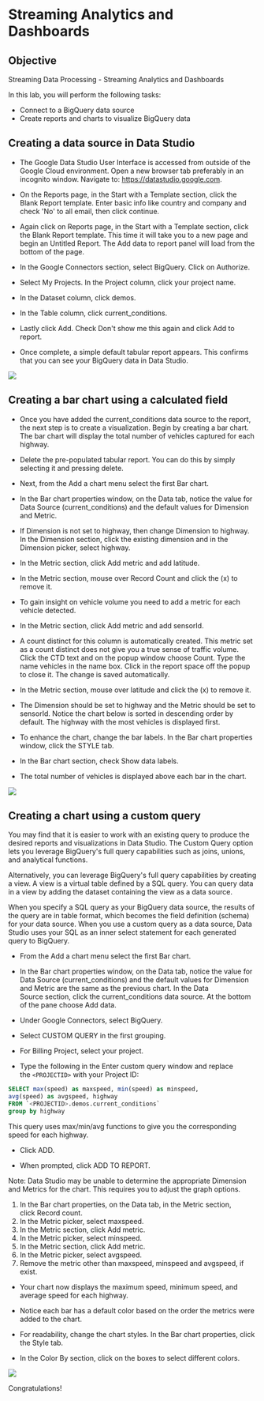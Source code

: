 # Streaming Analytics and Dashboards

## Objective

Streaming Data Processing - Streaming Analytics and Dashboards

In this lab, you will perform the following tasks:

-   Connect to a BigQuery data source
-   Create reports and charts to visualize BigQuery data

## Creating a data source in Data Studio

- The Google Data Studio User Interface is accessed from outside of the Google Cloud environment. Open a new browser tab preferably in an incognito window. Navigate to: https://datastudio.google.com.

- On the Reports page, in the Start with a Template section, click the Blank Report template. Enter basic info like country and company and check 'No' to all email, then click continue.

- Again click on Reports page, in the Start with a Template section, click the Blank Report template. This time it will take you to a new page and begin an Untitled Report. The Add data to report panel will load from the bottom of the page.

- In the Google Connectors section, select BigQuery. Click on Authorize.

- Select My Projects. In the Project column, click your project name.

- In the Dataset column, click demos.

- In the Table column, click current_conditions.

- Lastly click Add. Check Don't show me this again and click Add to report.

- Once complete, a simple default tabular report appears. This confirms that you can see your BigQuery data in Data Studio.

![](https://user-images.githubusercontent.com/62965911/214003328-2433ef72-8d15-4571-9864-d6d838e520ed.png)

## Creating a bar chart using a calculated field

- Once you have added the current_conditions data source to the report, the next step is to create a visualization. Begin by creating a bar chart. The bar chart will display the total number of vehicles captured for each highway.

- Delete the pre-populated tabular report. You can do this by simply selecting it and pressing delete.

- Next, from the Add a chart menu select the first Bar chart.

- In the Bar chart properties window, on the Data tab, notice the value for Data Source (current_conditions) and the default values for Dimension and Metric.

- If Dimension is not set to highway, then change Dimension to highway. In the Dimension section, click the existing dimension and in the Dimension picker, select highway.

- In the Metric section, click Add metric and add latitude.

- In the Metric section, mouse over Record Count and click the (x) to remove it.

- To gain insight on vehicle volume you need to add a metric for each vehicle detected.

- In the Metric section, click Add metric and add sensorId.

- A count distinct for this column is automatically created. This metric set as a count distinct does not give you a true sense of traffic volume. Click the CTD text and on the popup window choose Count. Type the name vehicles in the name box. Click in the report space off the popup to close it. The change is saved automatically.

- In the Metric section, mouse over latitude and click the (x) to remove it.

- The Dimension should be set to highway and the Metric should be set to sensorId. Notice the chart below is sorted in descending order by default. The highway with the most vehicles is displayed first.

- To enhance the chart, change the bar labels. In the Bar chart properties window, click the STYLE tab.

- In the Bar chart section, check Show data labels.

- The total number of vehicles is displayed above each bar in the chart.

![](https://user-images.githubusercontent.com/62965911/214003324-3daef285-2a07-4f12-88c9-d024b6fbc8a6.png)

## Creating a chart using a custom query

You may find that it is easier to work with an existing query to produce the desired reports and visualizations in Data Studio. The Custom Query option lets you leverage BigQuery's full query capabilities such as joins, unions, and analytical functions.

Alternatively, you can leverage BigQuery's full query capabilities by creating a view. A view is a virtual table defined by a SQL query. You can query data in a view by adding the dataset containing the view as a data source.

When you specify a SQL query as your BigQuery data source, the results of the query are in table format, which becomes the field definition (schema) for your data source. When you use a custom query as a data source, Data Studio uses your SQL as an inner select statement for each generated query to BigQuery.

- From the Add a chart menu select the first Bar chart.

- In the Bar chart properties window, on the Data tab, notice the value for Data Source (current_conditions) and the default values for Dimension and Metric are the same as the previous chart. In the Data Source section, click the current_conditions data source. At the bottom of the pane choose Add data.

- Under Google Connectors, select BigQuery.

- Select CUSTOM QUERY in the first grouping.

- For Billing Project, select your project.

- Type the following in the Enter custom query window and replace the `<PROJECTID>` with your Project ID:

```sql
SELECT max(speed) as maxspeed, min(speed) as minspeed,
avg(speed) as avgspeed, highway
FROM `<PROJECTID>.demos.current_conditions`
group by highway
```

This query uses max/min/avg functions to give you the corresponding speed for each highway.

- Click ADD.

- When prompted, click ADD TO REPORT.

Note: Data Studio may be unable to determine the appropriate Dimension and Metrics for the chart. This requires you to adjust the graph options.

1.  In the Bar chart properties, on the Data tab, in the Metric section, click Record count.
2.  In the Metric picker, select maxspeed.
3.  In the Metric section, click Add metric.
4.  In the Metric picker, select minspeed.
5.  In the Metric section, click Add metric.
6.  In the Metric picker, select avgspeed.
7.  Remove the metric other than maxspeed, minspeed and avgspeed, if exist.

- Your chart now displays the maximum speed, minimum speed, and average speed for each highway.

- Notice each bar has a default color based on the order the metrics were added to the chart.

- For readability, change the chart styles. In the Bar chart properties, click the Style tab.

- In the Color By section, click on the boxes to select different colors.

![](https://user-images.githubusercontent.com/62965911/214003318-7ce0ee63-dfd8-464b-8a0d-86b844ca59dd.png)

Congratulations!
